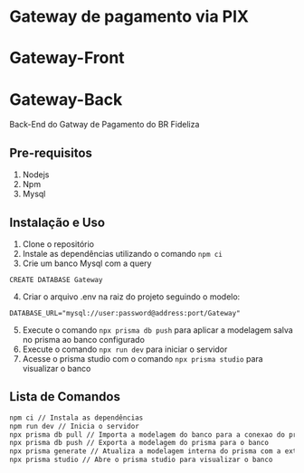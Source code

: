 # Gateway de pagamento via PIX
# Gateway-Front

# Gateway-Back
Back-End do Gatway de Pagamento do BR Fideliza

## Pre-requisitos
1. Nodejs
2. Npm
3. Mysql

## Instalação e Uso
1. Clone o repositório
2. Instale as dependências utilizando o comando `npm ci`
3. Crie um banco Mysql com a query 
```
CREATE DATABASE Gateway 
```
4. Criar o arquivo .env na raiz do projeto seguindo o modelo:
```
DATABASE_URL="mysql://user:password@address:port/Gateway"
```
5. Execute o comando `npx prisma db push` para aplicar a modelagem salva no prisma ao banco configurado
6. Execute o comando `npx run dev` para iniciar o servidor
7. Acesse o prisma studio com o comando `npx prisma studio` para visualizar o banco

## Lista de Comandos

```bash
npm ci // Instala as dependências
npm run dev // Inicia o servidor
npx prisma db pull // Importa a modelagem do banco para a conexao do prisma
npx prisma db push // Exporta a modelagem do prisma para o banco
npx prisma generate // Atualiza a modelagem interna do prisma com a externa
npx prisma studio // Abre o prisma studio para visualizar o banco
```
